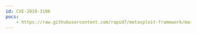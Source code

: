 ```yaml
---
id: CVE-2010-3106
pocs:
    - https://raw.githubusercontent.com/rapid7/metasploit-framework/master/modules/exploits/windows/browser/novelliprint_executerequest_dbg.rb
---
```

